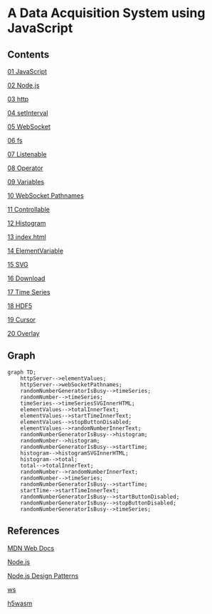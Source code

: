 # A Data Acquisition System using JavaScript

## Contents

[01 JavaScript](./01/README.md)

[02 Node.js](./02/README.md)

[03 http](./03/README.md)

[04 setInterval](./04/README.md)

[05 WebSocket](./05/README.md)

[06 fs](./06/README.md)

[07 Listenable](./07/README.md)

[08 Operator](./08/README.md)

[09 Variables](./09/README.md)

[10 WebSocket Pathnames](./10/README.md)

[11 Controllable](./11/README.md)

[12 Histogram](./12/README.md)

[13 index.html](./13/README.md)

[14 ElementVariable](./14/README.md)

[15 SVG](./15/README.md)

[16 Download](./16/README.md)

[17 Time Series](./17/README.md)

[18 HDF5](./18/README.md)

[19 Cursor](./19/README.md)

[20 Overlay](./20/README.md)

## Graph
```mermaid
graph TD;
    httpServer-->elementValues;
    httpServer-->webSocketPathnames;
    randomNumberGeneratorIsBusy-->timeSeries;
    randomNumber-->timeSeries;
    timeSeries-->timeSeriesSVGInnerHTML;
    elementValues-->totalInnerText;
    elementValues-->startTimeInnerText;
    elementValues-->stopButtonDisabled;
    elementValues-->randomNumberInnerText;
    randomNumberGeneratorIsBusy-->histogram;
    randomNumber-->histogram;
    randomNumberGeneratorIsBusy-->startTime;
    histogram-->histogramSVGInnerHTML;
    histogram-->total;
    total-->totalInnerText;
    randomNumber-->randomNumberInnerText;
    randomNumber-->timeSeries;
    randomNumberGeneratorIsBusy-->startTime;
    startTime-->startTimeInnerText;
    randomNumberGeneratorIsBusy-->startButtonDisabled;
    randomNumberGeneratorIsBusy-->stopButtonDisabled;
    randomNumberGeneratorIsBusy-->timeSeries;
```
## References
[MDN Web Docs](https://developer.mozilla.org/en-US/docs/Web/JavaScript)

[Node.js](http://nodejs.org)

[Node.js Design Patterns](https://www.amazon.com/Node-js-Design-Patterns-server-side-applications-ebook/dp/B01D8HIIFU/ref=sr_1_5?crid=2G48L0ELEAJX1&dib=eyJ2IjoiMSJ9.cSwsHQHnnYC2a7zCD9nX_LgwbcpNMc_YAPmWJH32GauuQvav-NXCdE9zVftvm3VJtg9NLX2P68biCiOBsNDbzE9YYVWC749JZrmB3rrXZt-5-TQ6vUYH9RgoEHpnZbr-i0Sqdta5hNrAmzINgYq8JVNlIsBHiNPtNrrWhGiKYiG2nVcEmOqBxqkFNufAVbscJEyP6H0EFsgfC8ie65xlGru6UK0P3HgML5PaJxFhiaU.4_rsQddQqQsvY5qq3Ciy_fhK-2z9z51uHrIkp-SWwms&dib_tag=se&keywords=node+js+design+patterns&qid=1725497456&sprefix=node+js+design+patterns%2Caps%2C294&sr=8-5)

[ws](https://github.com/websockets/ws)

[h5wasm](https://github.com/usnistgov/h5wasm)